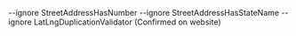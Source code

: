  --ignore StreetAddressHasNumber --ignore StreetAddressHasStateName --ignore LatLngDuplicationValidator (Confirmed on website)
